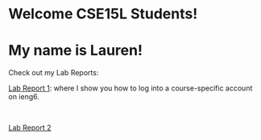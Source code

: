 # Welcome CSE15L Students! 
# My name is Lauren!

Check out my Lab Reports:

[Lab Report 1](LabReport1.md): where I show you how to log into a course-specific account on ieng6.

<br />

[Lab Report 2](LabReport2.md)